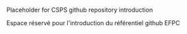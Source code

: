 Placeholder for CSPS github repository introduction

Espace réservé pour l'introduction du référentiel github EFPC
